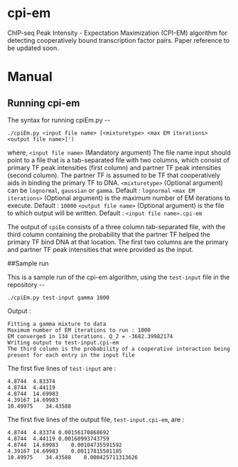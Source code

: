 # cpi-em
ChIP-seq Peak Intensity - Expectation Maximization (CPI-EM) algorithm for detecting cooperatively bound transcription factor pairs. Paper reference to be updated soon. 

# Manual
## Running cpi-em

The syntax for running cpiEm.py -- 

    ./cpiEm.py <input file name> [<mixturetype> <max EM iterations> <output file name>]')

where, 
`<input file name>` (Mandatory argument) The file name input should point to a file that is a tab-separated file with two columns, which consist of primary TF peak intensities (first column) and partner TF peak intensities (second column). The partner TF is assumed to be TF that cooperatively aids in binding the primary TF to DNA.
`<mixturetype>` (Optional argument) can be `lognormal`, `gaussian` or `gamma`. Default : `lognormal`
`<max EM iterations>` (Optional argument) is the maximum number of EM iterations to execute. Default : `10000`
`<output file name>` (Optional argument) is the file to which output will be written. Default : `<input file name>.cpi-em`

The output of `cpiEm` consists of a three column tab-separated file, with the third column containing the probability that the partner TF helped the primary TF bind DNA at that location. The first two columns are the primary and partner TF peak intensities that were provided as the input.

##Sample run 

This is a sample run of the cpi-em algorithm, using the `test-input` file in the repository -- 

    ./cpiEm.py test-input gamma 1000
    
Output :     

    Fitting a gamma mixture to data
    Maximum number of EM iterations to run : 1000
    EM converged in 134 iterations. Q_2 = -3682.39982174
    Writing output to test-input.cpi-em
    The third column is the probability of a cooperative interaction being present for each entry in the input file
    
The first five lines of `test-input` are :

    4.8744	4.83374
    4.8744	4.44119
    4.8744	14.69983
    4.39167	14.69983
    10.49975	34.43588
    
The first five lines of the output file, `test-input.cpi-em`, are : 

    4.8744	4.83374	0.00156170868692
    4.8744	4.44119	0.00160993743759
    4.8744	14.69983	0.00104735591592
    4.39167	14.69983	0.00117815501185
    10.49975	34.43588	0.000425711313626
